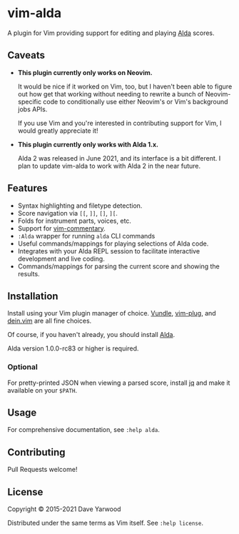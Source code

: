 # vim-alda

A plugin for Vim providing support for editing and playing [Alda][alda] scores.

## Caveats

* **This plugin currently only works on Neovim.**

  It would be nice if it worked on Vim, too, but I haven't been able to figure
  out how get that working without needing to rewrite a bunch of Neovim-specific
  code to conditionally use either Neovim's or Vim's background jobs APIs.

  If you use Vim and you're interested in contributing support for Vim, I would
  greatly appreciate it!

* **This plugin currently only works with Alda 1.x.**

  Alda 2 was released in June 2021, and its interface is a bit different. I plan
  to update vim-alda to work with Alda 2 in the near future.

## Features

* Syntax highlighting and filetype detection.
* Score navigation via `[[`, `]]`, `[]`, `][`.
* Folds for instrument parts, voices, etc.
* Support for [vim-commentary](http://github.com/tpope/vim-commentary).
* `:Alda` wrapper for running `alda` CLI commands
* Useful commands/mappings for playing selections of Alda code.
* Integrates with your Alda REPL session to facilitate interactive
  development and live coding.
* Commands/mappings for parsing the current score and showing the results.

## Installation

Install using your Vim plugin manager of choice. [Vundle][vundle], [vim-plug][vim-plug], and [dein.vim][dein] are all fine choices.

Of course, if you haven't already, you should install [Alda][alda].

Alda version 1.0.0-rc83 or higher is required.

### Optional

For pretty-printed JSON when viewing a parsed score, install [jq][jq] and make
it available on your `$PATH`.

## Usage

For comprehensive documentation, see `:help alda`.

## Contributing

Pull Requests welcome!

## License

Copyright © 2015-2021 Dave Yarwood

Distributed under the same terms as Vim itself. See `:help license`.

[alda]: https://github.com/alda-lang/alda
[dein]: https://github.com/Shougo/dein.vim
[jq]: https://stedolan.github.io/jq/
[vundle]: https://github.com/VundleVim/Vundle.vim
[vim-plug]: https://github.com/junegunn/vim-plug
